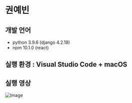 # 권예빈

## 개발 언어
- python 3.9.6 (django 4.2.18)
- npm 10.1.0 (react)

## 실행 환경 : Visual Studio Code + macOS

## 실행 영상
![Image](https://github.com/user-attachments/assets/7d00ef42-07c9-4455-afb5-4ea82b43bb06)
